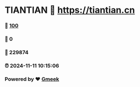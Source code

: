 # TIANTIAN :link: https://tiantian.cn 
### :page_facing_up: [100](https://tiantian.cn/tag.html) 
### :speech_balloon: 0 
### :hibiscus: 229874 
### :alarm_clock: 2024-11-11 10:15:06 
### Powered by :heart: [Gmeek](https://github.com/Meekdai/Gmeek)
